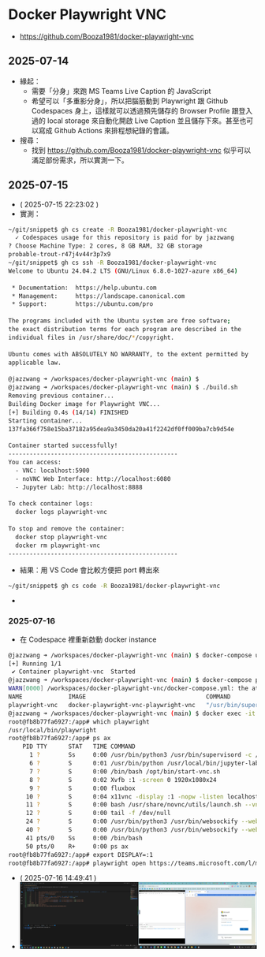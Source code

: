 # Docker Playwright VNC

- https://github.com/Booza1981/docker-playwright-vnc

## 2025-07-14

- 緣起：
  - 需要「分身」來跑 MS Teams Live Caption 的 JavaScript
  - 希望可以「多重影分身」，所以把腦筋動到 Playwright 跟 Github Codespaces 身上，這樣就可以透過預先儲存的 Browser Profile 跟登入過的 local storage 來自動化開啟 Live Caption 並且儲存下來。甚至也可以寫成 Github Actions 來排程想紀錄的會議。
- 搜尋：
  - 找到 https://github.com/Booza1981/docker-playwright-vnc 似乎可以滿足部份需求，所以實測一下。

## 2025-07-15

- ( 2025-07-15 22:23:02 )
- 實測：
```bash
~/git/snippet$ gh cs create -R Booza1981/docker-playwright-vnc
  ✓ Codespaces usage for this repository is paid for by jazzwang
? Choose Machine Type: 2 cores, 8 GB RAM, 32 GB storage
probable-trout-r47j4v44r3p7x9
~/git/snippet$ gh cs ssh -R Booza1981/docker-playwright-vnc
Welcome to Ubuntu 24.04.2 LTS (GNU/Linux 6.8.0-1027-azure x86_64)

 * Documentation:  https://help.ubuntu.com
 * Management:     https://landscape.canonical.com
 * Support:        https://ubuntu.com/pro

The programs included with the Ubuntu system are free software;
the exact distribution terms for each program are described in the
individual files in /usr/share/doc/*/copyright.

Ubuntu comes with ABSOLUTELY NO WARRANTY, to the extent permitted by
applicable law.

@jazzwang ➜ /workspaces/docker-playwright-vnc (main) $ 
@jazzwang ➜ /workspaces/docker-playwright-vnc (main) $ ./build.sh
Removing previous container...
Building Docker image for Playwright VNC...
[+] Building 0.4s (14/14) FINISHED
Starting container...
137fa366f758e15ba37182a95dea9a3450da20a41f2242df0ff009ba7cb9d54e

Container started successfully!
------------------------------------------------
You can access:
  - VNC: localhost:5900
  - noVNC Web Interface: http://localhost:6080
  - Jupyter Lab: http://localhost:8888

To check container logs:
  docker logs playwright-vnc

To stop and remove the container:
  docker stop playwright-vnc
  docker rm playwright-vnc
------------------------------------------------
```
- 結果：用 VS Code 會比較方便把 port 轉出來
```bash
~/git/snippet$ gh cs code -R Booza1981/docker-playwright-vnc
```
- [](2025-07-15_docker-playwright-vnc.png)

### 2025-07-16

- 在 Codespace 裡重新啟動 docker instance
```bash
@jazzwang ➜ /workspaces/docker-playwright-vnc (main) $ docker-compose up -d
[+] Running 1/1
 ✔ Container playwright-vnc  Started  
@jazzwang ➜ /workspaces/docker-playwright-vnc (main) $ docker-compose ps
WARN[0000] /workspaces/docker-playwright-vnc/docker-compose.yml: the attribute `version` is obsolete, it will be ignored, please remove it to avoid potential confusion 
NAME             IMAGE                                  COMMAND                  SERVICE          CREATED         STATUS         PORTS
playwright-vnc   docker-playwright-vnc-playwright-vnc   "/usr/bin/supervisor…"   playwright-vnc   5 minutes ago   Up 5 minutes   0.0.0.0:5900->5900/tcp, [::]:5900->5900/tcp, 0.0.0.0:6080->6080/tcp, [::]:6080->6080/tcp, 0.0.0.0:8888->8888/tcp, [::]:8888->8888/tcp
@jazzwang ➜ /workspaces/docker-playwright-vnc (main) $ docker exec -it playwright-vnc /bin/bash
root@fb8b77fa6927:/app# which playwright
/usr/local/bin/playwright
root@fb8b77fa6927:/app# ps ax        
    PID TTY      STAT   TIME COMMAND
      1 ?        Ss     0:00 /usr/bin/python3 /usr/bin/supervisord -c /etc/supervisor/conf.d/supervisord.conf
      6 ?        S      0:01 /usr/bin/python /usr/local/bin/jupyter-lab --ip=0.0.0.0 --port=8888 --no-browser --NotebookApp.token= --NotebookApp.password= --allow-root
      7 ?        S      0:00 /bin/bash /opt/bin/start-vnc.sh
      8 ?        S      0:02 Xvfb :1 -screen 0 1920x1080x24
      9 ?        S      0:00 fluxbox
     10 ?        S      0:04 x11vnc -display :1 -nopw -listen localhost -xkb -ncache 10 -ncache_cr -forever
     11 ?        S      0:00 bash /usr/share/novnc/utils/launch.sh --vnc localhost:5900 --listen 6080
     12 ?        S      0:00 tail -f /dev/null
     24 ?        S      0:00 /usr/bin/python3 /usr/bin/websockify --web /usr/share/novnc/utils/../ 6080 localhost:5900
     40 ?        S      0:00 /usr/bin/python3 /usr/bin/websockify --web /usr/share/novnc/utils/../ 6080 localhost:5900
     41 pts/0    Ss     0:00 /bin/bash
     50 pts/0    R+     0:00 ps ax
root@fb8b77fa6927:/app# export DISPLAY=:1
root@fb8b77fa6927:/app# playwright open https://teams.microsoft.com/l/meetup-join/
```
- ( 2025-07-16 14:49:41 )
- ![](2025-07-16_Playwright_VNC_in_Codespace.png)
